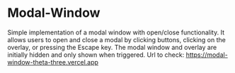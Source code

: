 # Modal-Window
Simple implementation of a modal window with open/close functionality. It allows users to open and close a modal by clicking buttons, clicking on the overlay, or pressing the Escape key. The modal window and overlay are initially hidden and only shown when triggered.
Url to check: https://modal-window-theta-three.vercel.app
